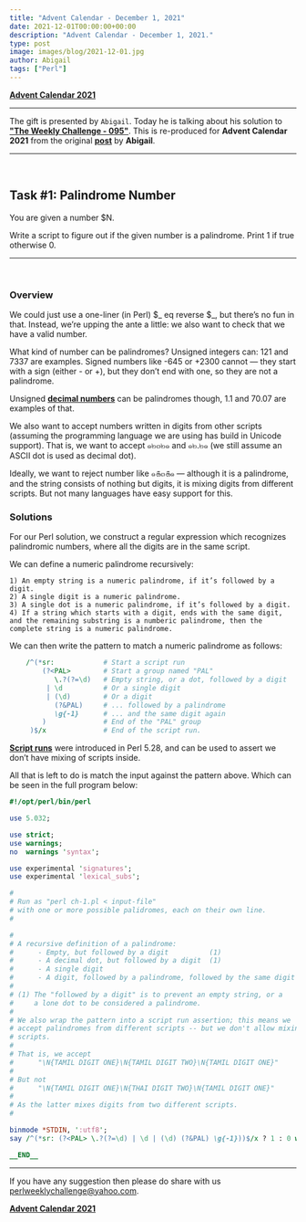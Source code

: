 ```yaml
---
title: "Advent Calendar - December 1, 2021"
date: 2021-12-01T00:00:00+00:00
description: "Advent Calendar - December 1, 2021."
type: post
image: images/blog/2021-12-01.jpg
author: Abigail
tags: ["Perl"]
---
```


[**Advent Calendar 2021**](/blog/advent-calendar-2021)
***

The gift is presented by `Abigail`. Today he is talking about his solution to [**"The Weekly Challenge - 095"**](/blog/perl-weekly-challenge-095). This is re-produced for **Advent Calendar 2021** from the original [**post**](https://programmingblog702692439.wordpress.com/2021/01/14/perl-weekly-challenge-95-part-1/) by **Abigail**.

***

<br>

## Task #1: Palindrome Number

You are given a number $N.

Write a script to figure out if the given number is a palindrome. Print 1 if true otherwise 0.

***

<br>

### Overview

We could just use a one-liner (in Perl) $_ eq reverse $_, but there’s no fun in that. Instead, we’re upping the ante a little: we also want to check that we have a valid number.

What kind of number can be palindromes? Unsigned integers can: 121 and 7337 are examples. Signed numbers like -645 or +2300 cannot — they start with a sign (either - or +), but they don’t end with one, so they are not a palindrome.

Unsigned [**decimal numbers**](https://en.wikipedia.org/wiki/Decimal) can be palindromes though, 1.1 and 70.07 are examples of that.

We also want to accept numbers written in digits from other scripts (assuming the programming language we are using has build in Unicode support). That is, we want to accept ๑๒๓๒๑ and ๑๒.๒๑ (we still assume an ASCII dot is used as decimal dot).

Ideally, we want to reject number like ๑௧๓௧๑ — although it is a palindrome, and the string consists of nothing but digits, it is mixing digits from different scripts. But not many languages have easy support for this.

### Solutions

For our Perl solution, we construct a regular expression which recognizes palindromic numbers, where all the digits are in the same script.

We can define a numeric palindrome recursively:

    1) An empty string is a numeric palindrome, if it’s followed by a digit.
    2) A single digit is a numeric palindrome.
    3) A single dot is a numeric palindrome, if it’s followed by a digit.
    4) If a string which starts with a digit, ends with the same digit, and the remaining substring is a numberic palindrome, then the complete string is a numeric palindrome.

We can then write the pattern to match a numeric palindrome as follows:

```perl
    /^(*sr:            # Start a script run
        (?<PAL>        # Start a group named "PAL"
           \.?(?=\d)   # Empty string, or a dot, followed by a digit
         | \d          # Or a single digit
         | (\d)        # Or a digit
           (?&PAL)     # ... followed by a palindrome
           \g{-1}      # ... and the same digit again
        )              # End of the "PAL" group
     )$/x              # End of the script run.
```

[**Script runs**](https://perldoc.perl.org/perlre#Script-Runs) were introduced in Perl 5.28, and can be used to assert we don’t have mixing of scripts inside.

All that is left to do is match the input against the pattern above. Which can be seen in the full program below:

```perl
#!/opt/perl/bin/perl

use 5.032;

use strict;
use warnings;
no  warnings 'syntax';

use experimental 'signatures';
use experimental 'lexical_subs';

#
# Run as "perl ch-1.pl < input-file"
# with one or more possible palidromes, each on their own line.
#

#
# A recursive definition of a palindrome:
#      - Empty, but followed by a digit          (1)
#      - A decimal dot, but followed by a digit  (1)
#      - A single digit
#      - A digit, followed by a palindrome, followed by the same digit
#
# (1) The "followed by a digit" is to prevent an empty string, or a
#     a lone dot to be considered a palindrome.
#
# We also wrap the pattern into a script run assertion; this means we
# accept palindromes from different scripts -- but we don't allow mixing
# scripts.
#
# That is, we accept
#      "\N{TAMIL DIGIT ONE}\N{TAMIL DIGIT TWO}\N{TAMIL DIGIT ONE}"
#
# But not
#      "\N{TAMIL DIGIT ONE}\N{THAI DIGIT TWO}\N{TAMIL DIGIT ONE}"
#
# As the latter mixes digits from two different scripts.
#

binmode *STDIN, ':utf8';
say /^(*sr: (?<PAL> \.?(?=\d) | \d | (\d) (?&PAL) \g{-1}))$/x ? 1 : 0 while <>;

__END__
```
***
If you have any suggestion then please do share with us <perlweeklychallenge@yahoo.com>.

[**Advent Calendar 2021**](/blog/advent-calendar-2021)
